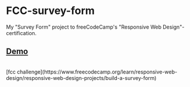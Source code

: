 # FCC-survey-form
My "Survey Form" project to freeCodeCamp's "Responsive Web Design"- certification.

[Demo](https://islandskan-fcc-responsive-survey.netlify.app/)
<br />
---
<br />
[fcc challenge](https://www.freecodecamp.org/learn/responsive-web-design/responsive-web-design-projects/build-a-survey-form)
